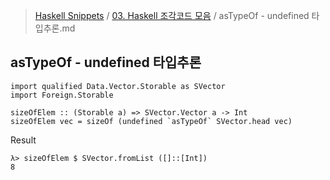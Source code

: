 > [Haskell Snippets](../README.md) / [03. Haskell 조각코드 모음](README.md) / asTypeOf - undefined 타입추론.md
## asTypeOf - undefined 타입추론
```
import qualified Data.Vector.Storable as SVector
import Foreign.Storable

sizeOfElem :: (Storable a) => SVector.Vector a -> Int
sizeOfElem vec = sizeOf (undefined `asTypeOf` SVector.head vec)
```

Result

```
λ> sizeOfElem $ SVector.fromList ([]::[Int])
8
```